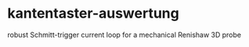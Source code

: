 kantentaster-auswertung
=======================

robust Schmitt-trigger current loop for a mechanical Renishaw 3D probe
